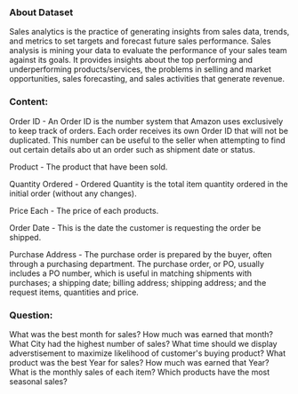 ### About Dataset
Sales analytics is the practice of generating insights from sales data, trends, and metrics to set targets and forecast future sales performance. Sales analysis is mining your data to evaluate the performance of your sales team against its goals. It provides insights about the top performing and underperforming products/services, the problems in selling and market opportunities, sales forecasting, and sales activities that generate revenue.

### Content:

Order ID - An Order ID is the number system that Amazon uses exclusively to keep track of orders. Each order receives its own Order ID that will not be duplicated. This number can be useful to the seller when attempting to find out certain details abo ut an order such as shipment date or status.<space><space>

Product - The product that have been sold.<space><space>

Quantity Ordered - Ordered Quantity is the total item quantity ordered in the initial order (without any changes).<space><space>

Price Each - The price of each products.<space><space>

Order Date - This is the date the customer is requesting the order be shipped.<space><space>

Purchase Address - The purchase order is prepared by the buyer, often through a purchasing department.<space><space>
The purchase order, or PO, usually includes a PO number, which is useful in matching shipments with purchases; a shipping date; billing address; shipping address; and the request items, quantities and price.

### Question:

What was the best month for sales? How much was earned that month?<space><space>
What City had the highest number of sales?<space><space>
What time should we display adverstisement to maximize likelihood of customer's buying product?<space><space>
What product was the best Year for sales? How much was earned that Year?<space><space>
What is the monthly sales of each item? Which products have the most seasonal sales?<space><space>